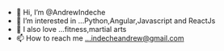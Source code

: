 - 👋 Hi, I’m @AndrewIndeche
- 👀 I’m interested in ...Python,Angular,Javascript and ReactJs
- 💞️ I also love ...fitness,martial arts
- 📫 How to reach me ...indecheandrew@gmail.com

<!---
AndrewIndeche/AndrewIndeche is a ✨ special ✨ repository because its `README.md` (this file) appears on your GitHub profile.
You can click the Preview link to take a look at your changes.
--->
